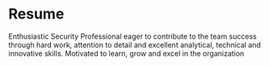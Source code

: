 # Resume
Enthusiastic Security Professional eager to contribute to the team success through hard work, attention to detail and excellent analytical, technical and innovative skills. Motivated to learn, grow and excel in the organization
